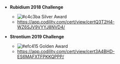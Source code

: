 - **Rubidium 2018 Challenge** 
  - ![#c4c3ba](https://placehold.it/15/c4c3ba/000000?text=+) Silver Award
  - https://app.codility.com/cert/view/certQ3T2H4-WZ6SJV9VYYJ8NVD4/

- **Strontium 2019 Challenge**
  - ![#efc415](https://placehold.it/15/efc415/000000?text=+) Golden Award
  - https://app.codility.com/cert/view/cert3A4BHD-ES6MAFXTFPKKQPPP/
